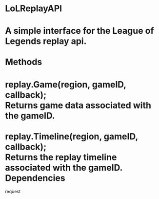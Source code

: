 LoLReplayAPI
=========
A simple interface for the League of Legends replay api.
<br><br>
Methods
==========
replay.Game(region, gameID, callback);  
Returns game data associated with the gameID.  
<br>
replay.Timeline(region, gameID, callback);  
Returns the replay timeline associated with the gameID.
<br>
Dependencies
==========
request  
